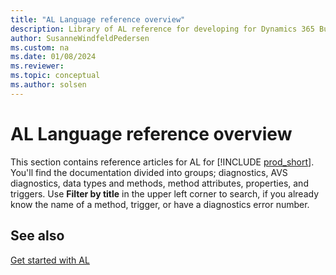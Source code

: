 ```yaml
---
title: "AL Language reference overview"
description: Library of AL reference for developing for Dynamics 365 Business Central
author: SusanneWindfeldPedersen
ms.custom: na
ms.date: 01/08/2024
ms.reviewer: 
ms.topic: conceptual
ms.author: solsen
---
```


# AL Language reference overview

This section contains reference articles for AL for [!INCLUDE [prod_short](includes/prod_short.md)]. You'll find the documentation divided into groups; diagnostics, AVS diagnostics, data types and methods, method attributes, properties, and triggers. Use **Filter by title** in the upper left corner to search, if you already know the name of a method, trigger, or have a diagnostics error number.

## See also

[Get started with AL](devenv-getting-started.md)